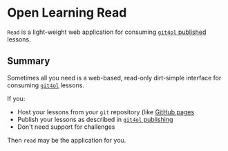 # Open Learning Read

`Read` is a light-weight web application for consuming [`git4ol` published](//github.com/open-learning/git4ol/blob/master/publishing.md) lessons.


## Summary

Sometimes all you need is a web-based, read-only dirt-simple interface for consuming [`git4ol`](//github.com/open-learning/git4ol) lessons.

If you:

- Host your lessons from your `git` repository (like [GitHub pages](//pages.github.com/)
- Publish your lessons as described in [`git4ol` publishing](//github.com/open-learning/git4ol/blob/master/publishing.md)
- Don't need support for challenges

Then `read` may be the application for you.
